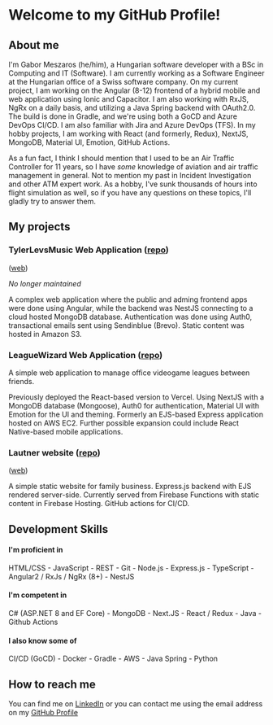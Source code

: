 # Welcome to my GitHub Profile!

## About me

I'm Gabor Meszaros (he/him), a Hungarian software developer with a BSc in Computing and IT (Software). I am currently working as a Software Engineer at the Hungarian office of a  Swiss software company. On my current project, I am working on the Angular (8-12) frontend of a hybrid mobile and web application using Ionic and Capacitor. I am also working with RxJS, NgRx on a daily basis, and utilizing a Java Spring backend with OAuth2.0. The build is done in Gradle, and we're using both a GoCD and Azure DevOps CI/CD. I am also familiar with Jira and Azure DevOps (TFS). In my hobby projects, I am working with React (and formerly, Redux), NextJS, MongoDB, Material UI, Emotion, GitHub Actions.

As a fun fact, I think I should mention that I used to be an Air Traffic Controller for 11 years, so I have *some* knowledge of aviation and air traffic management in general. Not to mention my past in Incident Investigation and other ATM expert work. As a hobby, I've sunk thousands of hours into flight simulation as well, so if you have any questions on these topics, I'll gladly try to answer them.

## My projects

### TylerLevsMusic Web Application ([repo](https://github.com/MikeSierra88/tlm-web-app))
([web](https://tylerlevs.com))

*No longer maintained*

A complex web application where the public and adming frontend apps were done using Angular, while the backend was NestJS connecting to a cloud hosted MongoDB database. Authentication was done using Auth0, transactional emails sent using Sendinblue (Brevo). Static content was hosted in Amazon S3.

### LeagueWizard Web Application ([repo](https://github.com/MikeSierra88/leaguewizard))

A simple web application to manage office videogame leagues between friends.

Previously deployed the React-based version to Vercel. Using NextJS with a MongoDB database (Mongoose), Auth0 for authentication, Material UI with Emotion for the UI and theming. Formerly an EJS-based Express application hosted on AWS EC2. Further possible expansion could include React Native-based mobile applications.

### Lautner website ([repo](https://github.com/MikeSierra88/lautner))
([web](https://lautnerbt.info))

A simple static website for family business. Express.js backend with EJS rendered server-side. Currently served from Firebase Functions with static content in Firebase Hosting. GitHub actions for CI/CD.

## Development Skills

#### I'm proficient in

HTML/CSS - JavaScript - REST - Git - Node.js - Express.js - TypeScript - Angular2 / RxJs / NgRx (8+) - NestJS

#### I'm competent in

C# (ASP.NET 8 and EF Core) - MongoDB - Next.JS - React / Redux - Java - Github Actions

#### I also know some of

CI/CD (GoCD) - Docker - Gradle - AWS - Java Spring - Python 
   
## How to reach me

You can find me on [LinkedIn](https://www.linkedin.com/in/meszaros-g/) or you can contact me using the email address on my [GitHub Profile](https://github.com/MikeSierra88)
